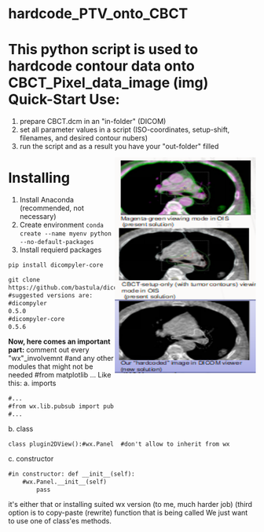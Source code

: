 hardcode_PTV_onto_CBCT
============
This python script is used to hardcode contour data onto CBCT_Pixel_data_image (img)
Quick-Start Use:
============
1. prepare CBCT.dcm in an "in-folder" (DICOM)
2. set all parameter values in a script (ISO-coordinates, setup-shift, filenames, and desired contour nubers)
3. run the script and as a result you have your "out-folder" filled 

<img src='https://raw.githubusercontent.com/jaibrat/hardcode_PTV_onto_CBCT/main/demo-imge.PNG' align='right' height='440' width='287' alt="idea in short">

Installing
==========
1. Install Anaconda (recommended, not necessary)
2. Create environment  ```conda create --name myenv python --no-default-packages```
4. Install requierd packages
```
pip install dicompyler-core
```
```
git clone https://github.com/bastula/dicompyler.git
#suggested versions are:
#dicompyler                         0.5.0
#dicompyler-core                    0.5.6
```
**Now, here comes an important part:**
comment out every "wx"_involvemnt
#and any other modules that might not be needed
#from matplotlib ...
Like this:
a. imports
```
#...
#from wx.lib.pubsub import pub
#...
```
b. class
```
class plugin2DView():#wx.Panel  #don't allow to inherit from wx
```
c. constructor
```
#in constructor: def __init__(self):  
	#wx.Panel.__init__(self)
        pass    
```
it's either that or installing suited wx version (to me, much harder job)
(third option is to copy-paste (rewrite) function that is being called
We just want to use one of class'es methods.



